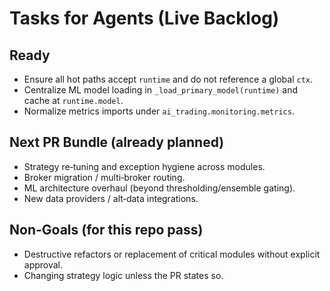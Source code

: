 # Tasks for Agents (Live Backlog)

## Ready
- Ensure all hot paths accept `runtime` and do not reference a global `ctx`.
- Centralize ML model loading in `_load_primary_model(runtime)` and cache at `runtime.model`.
- Normalize metrics imports under `ai_trading.monitoring.metrics`.

## Next PR Bundle (already planned)
- Strategy re‑tuning and exception hygiene across modules.
- Broker migration / multi‑broker routing.
- ML architecture overhaul (beyond thresholding/ensemble gating).
- New data providers / alt‑data integrations.

## Non-Goals (for this repo pass)
- Destructive refactors or replacement of critical modules without explicit approval.
- Changing strategy logic unless the PR states so.
